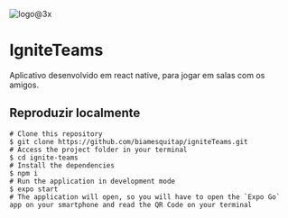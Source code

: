 ![logo@3x](https://github.com/biamesquitap/igniteTeams/assets/94808375/1c95648a-70cf-4260-b64a-87e1f6f7c0b7)

<h1> IgniteTeams</h1>

<p> 
  Aplicativo desenvolvido em react native, para jogar em salas com os amigos.
</p>


<h2>Reproduzir localmente</h2>

```
# Clone this repository
$ git clone https://github.com/biamesquitap/igniteTeams.git
# Access the project folder in your terminal
$ cd ignite-teams
# Install the dependencies
$ npm i
# Run the application in development mode
$ expo start
# The application will open, so you will have to open the `Expo Go` app on your smartphone and read the QR Code on your terminal
